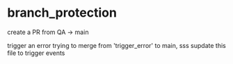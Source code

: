 # branch_protection

create a PR from QA -> main

trigger an error trying to merge from 'trigger_error' to main, sss
supdate this file to trigger events 
